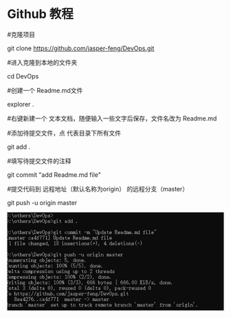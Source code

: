 # Github 教程



#克隆项目

git clone https://github.com/jasper-feng/DevOps.git



#进入克隆到本地的文件夹 

cd DevOps

 

#创建一个 Readme.md文件

explorer .

#右键新建一个 文本文档，随便输入一些文字后保存，文件名改为 Readme.md



#添加待提交文件，点 代表目录下所有文件

git add .



#填写待提交文件的注释

git commit "add Readme.md file"

 

#提交代码到 远程地址（默认名称为origin） 的远程分支（master）

git push -u origin master

 ![result](https://github.com/jasper-feng/DevOps/blob/master/jpg_resource/result.jpg)

